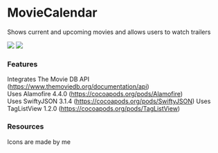 # MovieCalendar
Shows current and upcoming movies and allows users to watch trailers

<img src="https://img.shields.io/badge/ios-10-8800A7.svg"> <img src="https://img.shields.io/badge/language-swift%203.0-8800A7.svg">

### Features
Integrates The Movie DB API (https://www.themoviedb.org/documentation/api)  
Uses Alamofire 4.4.0 (https://cocoapods.org/pods/Alamofire)  
Uses SwiftyJSON 3.1.4 (https://cocoapods.org/pods/SwiftyJSON)
Uses TagListView 1.2.0 (https://cocoapods.org/pods/TagListView)

### Resources
Icons are made by me
